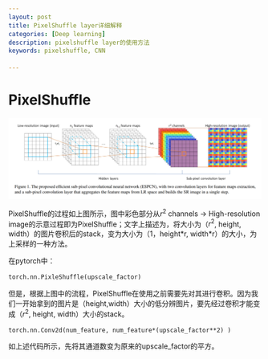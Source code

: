 ```yaml
---
layout: post
title: PixelShuffle layer详细解释
categories: [Deep learning]
description: pixelshuffle layer的使用方法
keywords: pixelshuffle, CNN

---
```


# PixelShuffle

![image-20210928211528738](../images/typora/image-20210928211528738.png)

PixelShuffle的过程如上图所示，图中彩色部分从$r^2$ channels -> High-resolution image的示意过程即为PixelShuffle；文字上描述为，将大小为（$r^2$, height, width）的图片卷积后的stack，变为大小为（1，height\*r, width\*r）的大小，为上采样的一种方法。

在pytorch中：

```python
torch.nn.PixleShuffle(upscale_factor)
```

但是，根据上图中的流程，PixelShuffle在使用之前需要先对其进行卷积。因为我们一开始拿到的图片是（height,width）大小的低分辨图片，要先经过卷积才能变成（$r^2$, height, width）大小的stack。

```
torch.nn.Conv2d(num_feature, num_feature*(upscale_factor**2) )
```

如上述代码所示，先将其通道数变为原来的upscale_factor的平方。